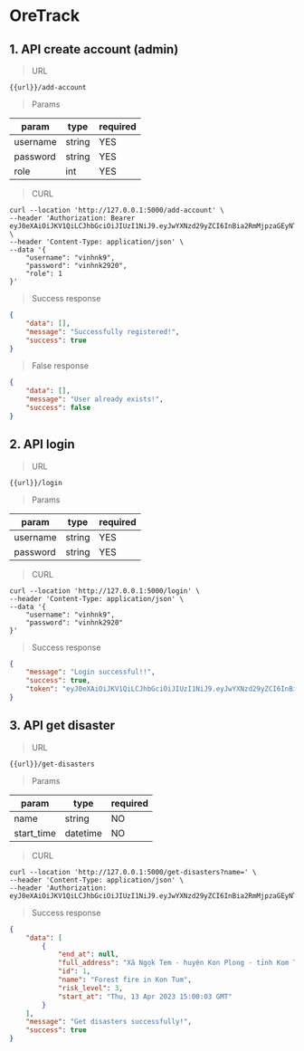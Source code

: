 
# OreTrack

## 1. API create account (admin)

> URL

```
{{url}}/add-account
```

> Params

| param    | type   | required |
|----------|--------|----------|
| username | string | YES      |
| password | string | YES      |
| role     | int    | YES      |

> CURL
```curl
curl --location 'http://127.0.0.1:5000/add-account' \
--header 'Authorization: Bearer eyJ0eXAiOiJKV1QiLCJhbGciOiJIUzI1NiJ9.eyJwYXNzd29yZCI6InBia2RmMjpzaGEyNTY6MjYwMDAwJDlKaktkSFF3MEVUVWY0U0skYWNiYmQ2ZjgzMmFhNTE4Mjk5NDMyZDA0MzNmMmI1YWZkZGI1MTY1NGQzNzA3YTg4Y2Y0MTU5MWYzN2MwYTQyNSJ9.71t39P09T81WEg9IjFXUEWRzJ6fAOqcR5KlcQ9krJho' \
--header 'Content-Type: application/json' \
--data '{
    "username": "vinhnk9",
    "password": "vinhnk2920",
    "role": 1
}'
```
> Success response
```json
{
    "data": [],
    "message": "Successfully registered!",
    "success": true
}
```

> False response
```json
{
    "data": [],
    "message": "User already exists!",
    "success": false
}
```

## 2. API login

> URL

```
{{url}}/login
```

> Params

| param    | type   | required |
|----------|--------|----------|
| username | string | YES      |
| password | string | YES      |


> CURL
```curl
curl --location 'http://127.0.0.1:5000/login' \
--header 'Content-Type: application/json' \
--data '{
    "username": "vinhnk9",
    "password": "vinhnk2920"
}'
```
> Success response
```json
{
    "message": "Login successful!!",
    "success": true,
    "token": "eyJ0eXAiOiJKV1QiLCJhbGciOiJIUzI1NiJ9.eyJwYXNzd29yZCI6InBia2RmMjpzaGEyNTY6MjYwMDAwJDlKaktkSFF3MEVUVWY0U0skYWNiYmQ2ZjgzMmFhNTE4Mjk5NDMyZDA0MzNmMmI1YWZkZGI1MTY1NGQzNzA3YTg4Y2Y0MTU5MWYzN2MwYTQyNSJ9.71t39P09T81WEg9IjFXUEWRzJ6fAOqcR5KlcQ9krJho"
}
```

## 3. API get disaster

> URL

```
{{url}}/get-disasters
```

> Params

| param      | type     | required |
|------------|----------|----------|
| name       | string   | NO       |
| start_time | datetime | NO       |


> CURL
```curl
curl --location 'http://127.0.0.1:5000/get-disasters?name=' \
--header 'Content-Type: application/json' \
--header 'Authorization: eyJ0eXAiOiJKV1QiLCJhbGciOiJIUzI1NiJ9.eyJwYXNzd29yZCI6InBia2RmMjpzaGEyNTY6MjYwMDAwJDlKaktkSFF3MEVUVWY0U0skYWNiYmQ2ZjgzMmFhNTE4Mjk5NDMyZDA0MzNmMmI1YWZkZGI1MTY1NGQzNzA3YTg4Y2Y0MTU5MWYzN2MwYTQyNSJ9.71t39P09T81WEg9IjFXUEWRzJ6fAOqcR5KlcQ9krJho'
```
> Success response
```json
{
    "data": [
        {
            "end_at": null,
            "full_address": "Xã Ngọk Tem - huyện Kon Plong - tỉnh Kom Tum",
            "id": 1,
            "name": "Forest fire in Kon Tum",
            "risk_level": 3,
            "start_at": "Thu, 13 Apr 2023 15:00:03 GMT"
        }
    ],
    "message": "Get disasters successfully!",
    "success": true
}
```
